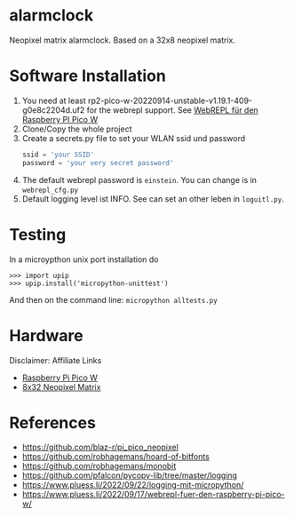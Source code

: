 # alarmclock

Neopixel matrix alarmclock. Based on a 32x8 neopixel matrix.

# Software Installation
1. You need at least rp2-pico-w-20220914-unstable-v1.19.1-409-g0e8c2204d.uf2 for the webrepl support. See [WebREPL für den Raspberry PI Pico W](https://www.pluess.li/2022/09/17/webrepl-fuer-den-raspberry-pi-pico-w)
2. Clone/Copy the whole project
3. Create a secrets.py file to set your WLAN ssid und password
   ```python
   ssid = 'your SSID'
   password = 'your very secret password'
   ```
4. The default webrepl password is `einstein`. You can change is in `webrepl_cfg.py`
5. Default logging level ist INFO. See can set an other leben in `loguitl.py`.

# Testing
In a microypthon unix port installation do
   ```
   >>> import upip
   >>> upip.install('micropython-unittest')
   ```
   And then on the command line: `micropython alltests.py`

# Hardware

Disclaimer: Affiliate Links

* [Raspberry Pi Pico W](https://amzn.to/3RcdRRv)
* [8x32 Neopixel Matrix](https://s.click.aliexpress.com/e/_DEMup7D)

# References

* https://github.com/blaz-r/pi_pico_neopixel
* https://github.com/robhagemans/hoard-of-bitfonts
* https://github.com/robhagemans/monobit
* https://github.com/pfalcon/pycopy-lib/tree/master/logging
* https://www.pluess.li/2022/09/22/logging-mit-micropython/
* https://www.pluess.li/2022/09/17/webrepl-fuer-den-raspberry-pi-pico-w/
